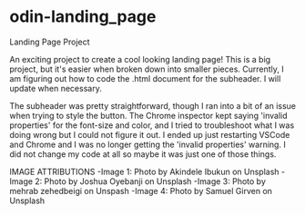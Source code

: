 # odin-landing_page
Landing Page Project

An exciting project to create a cool looking landing page! This is a big project, but it's easier when broken down into smaller 
pieces. Currently, I am figuring out how to code the .html document for the subheader. I will update when necessary.

The subheader was pretty straightforward, though I ran into a bit of an issue when trying to style the button. The Chrome inspector kept saying 'invalid properties' for the font-size and color, and I tried to troubleshoot what I was doing wrong but I could not figure it out. I ended up just restarting VSCode and Chrome and I was no longer getting the 'invalid properties' warning. I did not change my code at all so maybe it was just one of those things.











IMAGE ATTRIBUTIONS
-Image 1: Photo by Akindele Ibukun on Unsplash
-Image 2: Photo by Joshua Oyebanji on Unsplash
-Image 3: Photo by mehrab zehedbeigi on Unspash
-Image 4: Photo by Samuel Girven on Unsplash